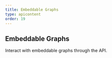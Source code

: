 ```yaml
---
title: Embeddable Graphs
type: apicontent
order: 19
---
```

## Embeddable Graphs
Interact with embeddable graphs through the API.

